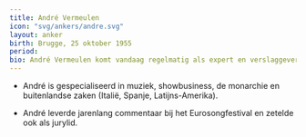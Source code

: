 ```yaml
---
title: André Vermeulen
icon: "svg/ankers/andre.svg"
layout: anker
birth: Brugge, 25 oktober 1955
period:
bio: André Vermeulen komt vandaag regelmatig als expert en verslaggever aan bod in Het Journaal. Begin jaren '90 was hij ook anker.
---
```

* André is gespecialiseerd in muziek, showbusiness, de monarchie en buitenlandse zaken (Italië, Spanje, Latijns-Amerika).

* André leverde jarenlang commentaar bij het Eurosongfestival en zetelde ook als jurylid.
